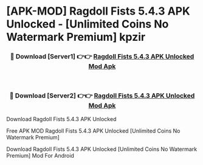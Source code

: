 # [APK-MOD] Ragdoll Fists 5.4.3 APK Unlocked - [Unlimited Coins No Watermark Premium] kpzir



<div align="center">
<h3>🔴 Download [Server1] 👉👉 <a href="https://momento.my/?title=Ragdoll_Fists_5.4.3_APK_Unlocked">Ragdoll Fists 5.4.3 APK Unlocked Mod Apk</a></h3><br>

<h3>🔴 Download [Server2] 👉👉 <a href="https://momento.my/?title=Ragdoll_Fists_5.4.3_APK_Unlocked">Ragdoll Fists 5.4.3 APK Unlocked Mod Apk</a></h3>
</div>



Download Ragdoll Fists 5.4.3 APK Unlocked 

Free APK MOD Ragdoll Fists 5.4.3 APK Unlocked [Unlimited Coins No Watermark Premium]

Download Ragdoll Fists 5.4.3 APK Unlocked [Unlimited Coins No Watermark Premium] Mod For Android
